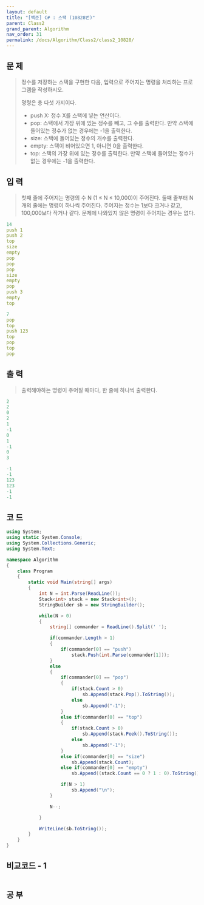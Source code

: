 ```yaml
---
layout: default
title: "[백준] C# : 스택 (10828번)"
parent: Class2
grand_parent: Algorithm
nav_order: 31
permalink: /docs/Algorithm/Class2/class2_10828/
---
```


## 문 제

> 정수를 저장하는 스택을 구현한 다음, 입력으로 주어지는 명령을 처리하는 프로그램을 작성하시오.
>
> 명령은 총 다섯 가지이다.
>
> - push X: 정수 X를 스택에 넣는 연산이다.
> - pop: 스택에서 가장 위에 있는 정수를 빼고, 그 수를 출력한다. 만약 스택에 들어있는 정수가 없는 경우에는 -1을 출력한다.
> - size: 스택에 들어있는 정수의 개수를 출력한다.
> - empty: 스택이 비어있으면 1, 아니면 0을 출력한다.
> - top: 스택의 가장 위에 있는 정수를 출력한다. 만약 스택에 들어있는 정수가 없는 경우에는 -1을 출력한다.

## 입 력

> 첫째 줄에 주어지는 명령의 수 N (1 ≤ N ≤ 10,000)이 주어진다. 둘째 줄부터 N개의 줄에는 명령이 하나씩 주어진다. 주어지는 정수는 1보다 크거나 같고, 100,000보다 작거나 같다. 문제에 나와있지 않은 명령이 주어지는 경우는 없다.

```yaml
14
push 1
push 2
top
size
empty
pop
pop
pop
size
empty
pop
push 3
empty
top
```

```yaml
7
pop
top
push 123
top
pop
top
pop
```

## 출 력

> 출력해야하는 명령이 주어질 때마다, 한 줄에 하나씩 출력한다.

```yaml
2
2
0
2
1
-1
0
1
-1
0
3
```

```yaml
-1
-1
123
123
-1
-1
```

## 코 드

<div class="code-example" markdown="1">

```csharp
using System;
using static System.Console;
using System.Collections.Generic;
using System.Text;

namespace Algorithm
{
    class Program
    {
        static void Main(string[] args)
        {
            int N = int.Parse(ReadLine());
            Stack<int> stack = new Stack<int>();
            StringBuilder sb = new StringBuilder();

            while(N > 0)
            {
                string[] commander = ReadLine().Split(' ');

                if(commander.Length > 1)
                {
                    if(commander[0] == "push")
                        stack.Push(int.Parse(commander[1]));
                }
                else
                {
                    if(commander[0] == "pop")
                    {
                        if(stack.Count > 0)
                            sb.Append(stack.Pop().ToString());
                        else
                            sb.Append("-1");
                    }
                    else if(commander[0] == "top")
                    {
                        if(stack.Count > 0)
                            sb.Append(stack.Peek().ToString());
                        else
                            sb.Append("-1");
                    }
                    else if(commander[0] == "size")
                        sb.Append(stack.Count);
                    else if(commander[0] == "empty")
                        sb.Append((stack.Count == 0 ? 1 : 0).ToString());

                    if(N > 1)
                        sb.Append("\n");
                }

                N--;

            }

            WriteLine(sb.ToString());
        }
    }
}
```

</div>

## 비교코드 - 1

<div class="code-example" markdown="1">

```csharp

```

</div>

## 공 부

```

```
